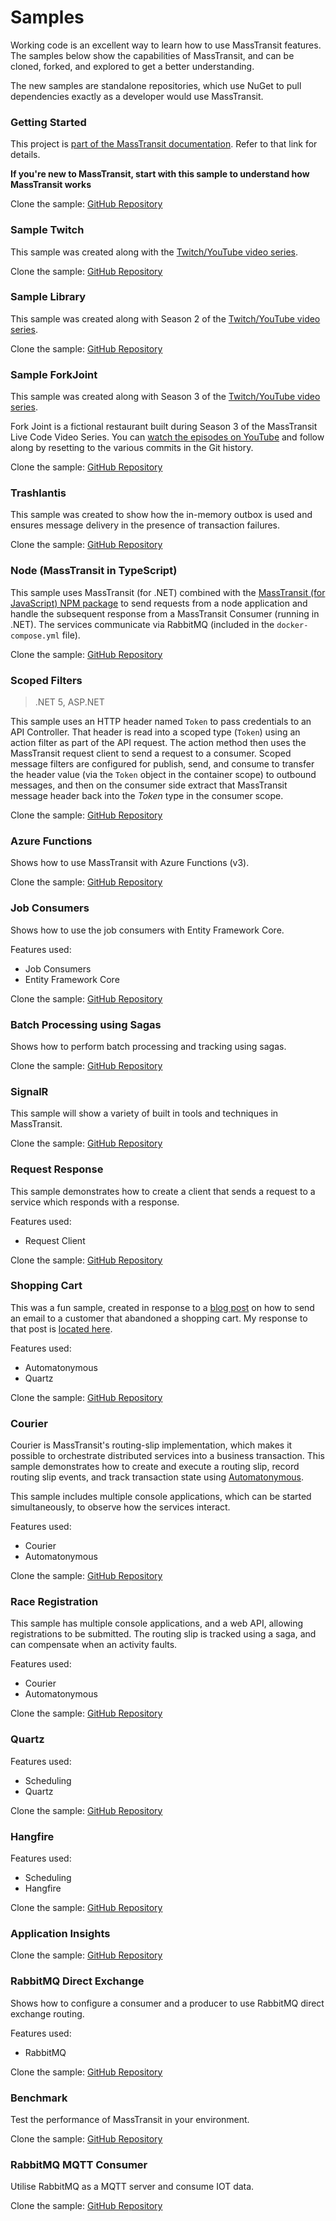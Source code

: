 # Samples

Working code is an excellent way to learn how to use MassTransit features. The samples below show the capabilities of MassTransit, and can be cloned, forked, and explored to get a better understanding.

The new samples are standalone repositories, which use NuGet to pull dependencies exactly as a developer would use MassTransit.

### Getting Started

This project is [part of the MassTransit documentation](https://masstransit-project.com/getting-started/). Refer to that link for details.

**If you're new to MassTransit, start with this sample to understand how MassTransit works**

Clone the sample: [GitHub Repository](https://github.com/MassTransit/Sample-GettingStarted)

### Sample Twitch

This sample was created along with the [Twitch/YouTube video series](https://www.youtube.com/playlist?list=PLx8uyNNs1ri2MBx6BjPum5j9_MMdIfM9C).

Clone the sample: [GitHub Repository](https://github.com/MassTransit/Sample-Twitch)

### Sample Library

This sample was created along with Season 2 of the [Twitch/YouTube video series](https://www.youtube.com/playlist?list=PLx8uyNNs1ri1UA_Nerr7Ej3g9nT2PxbbH).

Clone the sample: [GitHub Repository](https://github.com/MassTransit/Sample-Library)

### Sample ForkJoint

This sample was created along with Season 3 of the [Twitch/YouTube video series](https://www.youtube.com/playlist?list=PLx8uyNNs1ri2JeyDGFWfCYyAjOB1GP-t1).

Fork Joint is a fictional restaurant built during Season 3 of the MassTransit Live Code Video Series. You can [watch the episodes on YouTube](https://youtube.com/playlist?list=PLx8uyNNs1ri2JeyDGFWfCYyAjOB1GP-t1) and follow along by resetting to the various commits in the Git history.

Clone the sample: [GitHub Repository](https://github.com/MassTransit/Sample-ForkJoint)

### Trashlantis

This sample was created to show how the in-memory outbox is used and ensures message delivery in the presence of transaction failures.

Clone the sample: [GitHub Repository](https://github.com/phatboyg/Trashlantis)

### Node (MassTransit in TypeScript)

This sample uses MassTransit (for .NET) combined with the [MassTransit (for JavaScript) NPM package](https://www.npmjs.com/package/masstransit-rabbitmq) to send requests from a node application and handle the subsequent response from a MassTransit Consumer (running in .NET). The services communicate via RabbitMQ (included in the `docker-compose.yml` file).

Clone the sample: [GitHub Repository](https://github.com/MassTransit/Sample-Node)

### Scoped Filters

> .NET 5, ASP.NET

This sample uses an HTTP header named `Token` to pass credentials to an API Controller. That header is read into a scoped type (`Token`) using an action filter as part of the API request. The action method then uses the MassTransit request client to send a request to a consumer. Scoped message filters are configured for publish, send, and consume to transfer the header value (via the `Token` object in the container scope) to outbound messages, and then on the consumer side extract that MassTransit message header back into the _Token_ type in the consumer scope.

Clone the sample: [GitHub Repository](https://github.com/MassTransit/Sample-ScopedFilters)

### Azure Functions

Shows how to use MassTransit with Azure Functions (v3).

Clone the sample: [GitHub Repository](https://github.com/MassTransit/Sample-AzureFunction)

### Job Consumers

Shows how to use the job consumers with Entity Framework Core.

Features used:
- Job Consumers
- Entity Framework Core

Clone the sample: [GitHub Repository](https://github.com/MassTransit/Sample-JobConsumers)

### Batch Processing using Sagas

Shows how to perform batch processing and tracking using sagas.

Clone the sample: [GitHub Repository](https://github.com/MassTransit/Sample-Batch)

### SignalR

This sample will show a variety of built in tools and techniques in MassTransit.

Clone the sample: [GitHub Repository](https://github.com/MassTransit/Sample-SignalR)

### Request Response

This sample demonstrates how to create a client that sends a request to a service which responds with a response.

Features used:
- Request Client

Clone the sample: [GitHub Repository](https://github.com/MassTransit/Sample-RequestResponse)

### Shopping Cart

This was a fun sample, created in response to a [blog post][1] on how to send an email to a customer that abandoned a shopping cart. My response to that post is [located here][2].

Features used:
- Automatonymous
- Quartz

Clone the sample: [GitHub Repository](https://github.com/MassTransit/Sample-ShoppingWeb)

[1]: http://joshkodroff.com/2015/08/21/an-elegant-abandoned-cart-email-using-nservicebus/
[2]: http://blog.phatboyg.com/general/2015/09/12/sagas-state-machines-and-abandoned-carts.html

### Courier 

Courier is MassTransit's routing-slip implementation, which makes it possible to orchestrate distributed services into a business transaction. This sample demonstrates how to create and execute a routing slip, record routing slip events, and track transaction state using [Automatonymous](https://github.com/MassTransit/Automatonymous).

This sample includes multiple console applications, which can be started simultaneously, to observe how the services interact.

Features used:
- Courier
- Automatonymous

Clone the sample: [GitHub Repository](https://github.com/MassTransit/Sample-Courier)

### Race Registration

This sample has multiple console applications, and a web API, allowing registrations to be submitted. The routing slip is tracked using a saga, and can compensate when an activity faults.

Features used:
- Courier
- Automatonymous

Clone the sample: [GitHub Repository](https://github.com/phatboyg/Demo-Registration)

### Quartz

Features used:
- Scheduling
- Quartz

Clone the sample: [GitHub Repository](https://github.com/MassTransit/Sample-Quartz)

### Hangfire

Features used:
- Scheduling
- Hangfire

Clone the sample: [GitHub Repository](https://github.com/MassTransit/Sample-Hangfire)

### Application Insights

Clone the sample: [GitHub Repository](https://github.com/MassTransit/Sample-ApplicationInsights)

### RabbitMQ Direct Exchange

Shows how to configure a consumer and a producer to use RabbitMQ direct exchange routing.

Features used:
- RabbitMQ

Clone the sample: [GitHub Repository](https://github.com/MassTransit/Sample-Direct)

### Benchmark

Test the performance of MassTransit in your environment.

Clone the sample: [GitHub Repository](https://github.com/MassTransit/MassTransit-Benchmark)


### RabbitMQ MQTT Consumer

Utilise RabbitMQ as a MQTT server and consume IOT data.

Clone the sample: [GitHub Repository](https://github.com/morganphilo/MassTransit.Mqtt)
